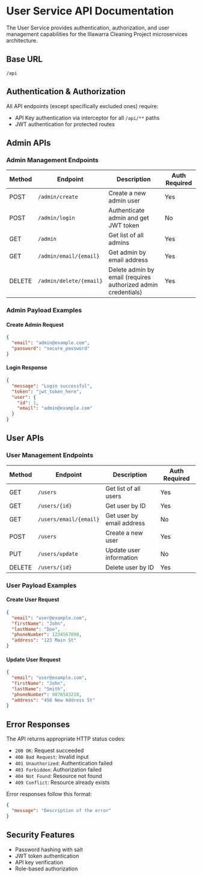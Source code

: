 # User Service API Documentation

The User Service provides authentication, authorization, and user management capabilities for the Illawarra Cleaning Project microservices architecture.

## Base URL

```
/api
```

## Authentication & Authorization

All API endpoints (except specifically excluded ones) require:
- API Key authentication via interceptor for all `/api/**` paths
- JWT authentication for protected routes

## Admin APIs

### Admin Management Endpoints

| Method | Endpoint | Description | Auth Required |
|--------|----------|-------------|--------------|
| POST | `/admin/create` | Create a new admin user | Yes |
| POST | `/admin/login` | Authenticate admin and get JWT token | No |
| GET | `/admin` | Get list of all admins | Yes |
| GET | `/admin/email/{email}` | Get admin by email address | Yes |
| DELETE | `/admin/delete/{email}` | Delete admin by email (requires authorized admin credentials) | Yes |

### Admin Payload Examples

#### Create Admin Request
```json
{
  "email": "admin@example.com",
  "password": "secure_password"
}
```

#### Login Response
```json
{
  "message": "Login successful",
  "token": "jwt_token_here",
  "user": {
    "id": 1,
    "email": "admin@example.com"
  }
}
```

## User APIs

### User Management Endpoints

| Method | Endpoint | Description | Auth Required |
|--------|----------|-------------|--------------|
| GET | `/users` | Get list of all users | Yes |
| GET | `/users/{id}` | Get user by ID | Yes |
| GET | `/users/email/{email}` | Get user by email address | No |
| POST | `/users` | Create a new user | Yes |
| PUT | `/users/update` | Update user information | No |
| DELETE | `/users/{id}` | Delete user by ID | Yes |

### User Payload Examples

#### Create User Request
```json
{
  "email": "user@example.com",
  "firstName": "John",
  "lastName": "Doe",
  "phoneNumber": 1234567890,
  "address": "123 Main St"
}
```

#### Update User Request
```json
{
  "email": "user@example.com",
  "firstName": "John",
  "lastName": "Smith",
  "phoneNumber": 9876543210,
  "address": "456 New Address St"
}
```

## Error Responses

The API returns appropriate HTTP status codes:

- `200 OK`: Request succeeded
- `400 Bad Request`: Invalid input
- `401 Unauthorized`: Authentication failed
- `403 Forbidden`: Authorization failed
- `404 Not Found`: Resource not found
- `409 Conflict`: Resource already exists

Error responses follow this format:
```json
{
  "message": "Description of the error"
}
```

## Security Features

- Password hashing with salt
- JWT token authentication
- API key verification
- Role-based authorization
